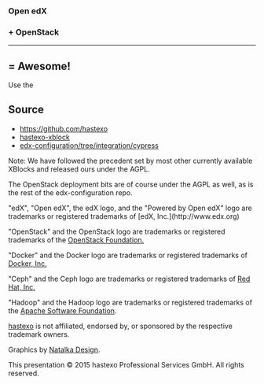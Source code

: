### Open edX
### + OpenStack <!-- .element class="fragment" -->
--------
## = Awesome! <!-- .element class="fragment" -->


Use the
## Source

- https://github.com/hastexo
- [hastexo-xblock](https://github.com/hastexo/hastexo-xblock)
- [edx-configuration/tree/integration/cypress](https://github.com/hastexo/edx-configuration/tree/integration/cypress)

Note: We have followed the precedent set by most other currently
available XBlocks and released ours under the AGPL.

The OpenStack deployment bits are of course under the AGPL as well, as
is the rest of the edx-configuration repo.


<div class="legal">
"edX", "Open edX", the edX logo, and the "Powered by Open edX" logo
are trademarks or registered trademarks of [edX,
Inc.](http://www.edx.org)

"OpenStack" and the OpenStack logo are trademarks or registered
trademarks of the [OpenStack Foundation.](http://www.openstack.org)

"Docker" and the Docker logo are trademarks or registered trademarks
of [Docker, Inc.](http://docker.io)

"Ceph" and the Ceph logo are trademarks or registered trademarks of
[Red Hat, Inc.](http://www.redhat.com)

"Hadoop" and the Hadoop logo are trademarks or registered trademarks
of the [Apache Software Foundation](http://www.apache.org).

[hastexo](https://www.hastexo.com) is not affiliated, endorsed by, or
sponsored by the respective trademark owners.

Graphics by [Natalka Design](http://www.natalkadesign.com/).

This presentation &copy; 2015 hastexo Professional Services GmbH. All
rights reserved.
</div>
